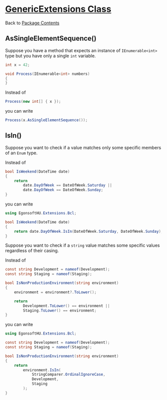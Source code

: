 ﻿# [GenericExtensions Class](help/T_EgonsoftHU_Extensions_Bcl_GenericExtensions.md)

Back to [Package Contents](https://github.com/gcsizmadia/EgonsoftHU.Extensions.Bcl#package-contents)

## AsSingleElementSequence()

Suppose you have a method that expects an instance of `IEnumerable<int>` type but you have only a single `int` variable.
```C#
int x = 42;

void Process(IEnumerable<int> numbers)
{
}
```
Instead of
```C#
Process(new int[] { x });
```
you can write
```C#
Process(x.AsSingleElementSequence());
```

## IsIn()

Suppose you want to check if a value matches only some specific members of an `Enum` type.

Instead of
```C#
bool IsWeekend(DateTime date)
{
    return
        date.DayOfWeek == DateOfWeek.Saturday ||
        date.DayOfWeek == DateOfWeek.Sunday;
}
```
you can write
```C#
using EgonsoftHU.Extensions.Bcl;

bool IsWeekend(DateTime date)
{
    return date.DayOfWeek.IsIn(DateOfWeek.Saturday, DateOfWeek.Sunday);
}
```
Suppose you want to check if a `string` value matches some specific values regardless of their casing.

Instead of
```C#
const string Development = nameof(Development);
const string Staging = nameof(Staging);

bool IsNonProductionEnvironment(string environment)
{
    environment = environment?.ToLower();

    return
        Development.ToLower() == environment ||
        Staging.ToLower() == environment;
}
```
you can write
```C#
using EgonsoftHU.Extensions.Bcl;

const string Development = nameof(Development);
const string Staging = nameof(Staging);

bool IsNonProductionEnvironment(string environment)
{
    return
        environment.IsIn(
            StringComparer.OrdinalIgnoreCase,
            Development,
            Staging
        );
}
```

